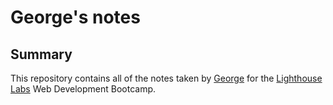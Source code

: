# George's notes
## Summary
This repository contains all of the notes taken by [George](https://github.com/georgecctang/) for the [Lighthouse Labs](https://www.lighthouselabs.ca/) Web Development Bootcamp.